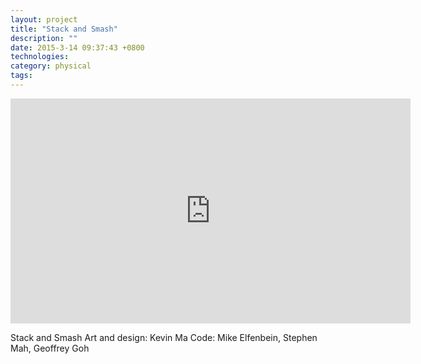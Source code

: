 ```yaml
---
layout: project
title: "Stack and Smash"
description: ""
date: 2015-3-14 09:37:43 +0800
technologies:
category: physical
tags:
---
```

<iframe src="https://player.vimeo.com/video/244050283" width="640" height="360" frameborder="0" webkitallowfullscreen mozallowfullscreen allowfullscreen></iframe>

Stack and Smash
Art and design: Kevin Ma
Code: Mike Elfenbein, Stephen Mah, Geoffrey Goh